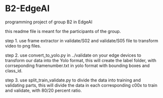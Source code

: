 # B2-EdgeAI
programming project of group B2 in EdgeAI

this readme file is meant for the participants of the group.

step 1. 
use frame extractor in validate/S02 and validate/S05 file to transform video to png files.

step 2.
use convert_to_yolo.py in ../validate  on your edge devices to transform our data into the Yolo format, this will create the label folder, with corrseponding framenumber.txt in yolo format with bounding boxes and class_id.

step 3.
use split_train_validate.py to divide the data into training and validating parts, this will divide the data in each corresponding c00x to train and validate, with 80/20 percent ratio.        
